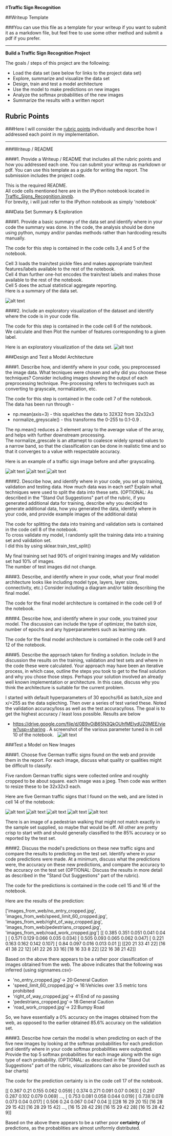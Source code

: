 #**Traffic Sign Recognition** 

##Writeup Template

###You can use this file as a template for your writeup if you want to submit it as a markdown file, but feel free to use some other method and submit a pdf if you prefer.

---

**Build a Traffic Sign Recognition Project**

The goals / steps of this project are the following:
* Load the data set (see below for links to the project data set)
* Explore, summarize and visualize the data set
* Design, train and test a model architecture
* Use the model to make predictions on new images
* Analyze the softmax probabilities of the new images
* Summarize the results with a written report


[//]: # (Image References)

[image1]: ./output_for_readme/data_summary.jpg "Basic data summary"
[image2]: ./output_for_readme/label_distribution.jpg "Label distribution"
[image3]: ./output_for_readme/preprocess_before.jpg "Sample image before preprocessing"
[image4]: ./output_for_readme/preprocess_summary.jpg "Sample image pixel summary after preprocessing"
[image5]: ./output_for_readme/preprocess_after.jpg "Sample image after preprocessing"
[image6]: ./output_for_readme/test_run_results.jpg "hyperparameter tuning"
[image7]: ./images_from_web/no_entry_cropped.jpg "no entry"
[image8]: ./images_from_web/pedestrians_cropped.jpg "pedestrians "
[image9]: ./images_from_web/right_of_way_cropped.jpg "right of way"
[image10]: ./images_from_web/road_work_cropped.jpg "road work"
[image11]: ./images_from_web/speed_limit_60_cropped.jpg "speed limit 60"


## Rubric Points
###Here I will consider the [rubric points](https://review.udacity.com/#!/rubrics/481/view) individually and describe how I addressed each point in my implementation.  

---
###Writeup / README

####1. Provide a Writeup / README that includes all the rubric points and how you addressed each one. You can submit your writeup as markdown or pdf. You can use this template as a guide for writing the report. The submission includes the project code.

This is the required README.  
All code cells mentioned here are in the IPython notebook located in [Traffic_Signs_Recognition.ipynb](https://github.com/bganguly/CarND-Traffic-Signs-P2/blob/master/Traffic_Signs_Recognition.ipynb).  
For brevity, i will just refer to the IPython notebook as simply 'notebook'

###Data Set Summary & Exploration

####1. Provide a basic summary of the data set and identify where in your code the summary was done. In the code, the analysis should be done using python, numpy and/or pandas methods rather than hardcoding results manually.

The code for this step is contained in the code cells 3,4 and 5 of the  notebook.

Cell 3 loads the train/test pickle files and makes appropriate train/test features/labels available to the rest of the notebook.  
Cell 4 than further one-hot encodes the train/test labels and makes those  available to the rest of the notebook.  
Cell 5 does the actual statistical aggregate reporting.  
Here is a summary of the data set. 

![alt text][image1]

####2. Include an exploratory visualization of the dataset and identify where the code is in your code file.

The code for this step is contained in the code cell 6 of the  notebook.  
We calculate and then Plot the number of features corresponding to a given label.

Here is an exploratory visualization of the data set. 
![alt text][image2]

###Design and Test a Model Architecture

####1. Describe how, and identify where in your code, you preprocessed the image data. What tecniques were chosen and why did you choose these techniques? Consider including images showing the output of each preprocessing technique. Pre-processing refers to techniques such as converting to grayscale, normalization, etc.

The code for this step is contained in the code cell 7 of the  notebook.  
The data has been run through -  
- np.mean(axis=3) - this squelches the data to 32X32 from 32x32x3
- normalize_greyscale() - this transforms the 0-255 to 0.1-0.9 . 

The np.mean() reduces a 3 element array to the average value of the array, and helps with further downstream processing.  
The normalize_grescale is an attamept to coalesce widely spread values to a narrow band, so that the classification can be done in realistic time and so that it converges to a value with respectable accuracy.

Here is an example of a traffic sign image before and after grayscaling.

![alt text][image3]
![alt text][image4]
![alt text][image5]


####2. Describe how, and identify where in your code, you set up training, validation and testing data. How much data was in each set? Explain what techniques were used to split the data into these sets. (OPTIONAL: As described in the "Stand Out Suggestions" part of the rubric, if you generated additional data for training, describe why you decided to generate additional data, how you generated the data, identify where in your code, and provide example images of the additional data)

The code for splitting the data into training and validation sets is contained in the code cell 8 of the  notebook.  
To cross validate my model, I randomly split the training data into a training set and validation set.  
I did this by using sklear.train_test_split()

My final training set had 90%  of originl training images and My validation set had 10% of images.  
The number of test images did not change.  

####3. Describe, and identify where in your code, what your final model architecture looks like including model type, layers, layer sizes, connectivity, etc.) Consider including a diagram and/or table describing the final model.

The code for the final model architecture is contained in the code cell 9 of the  notebook.  

####4. Describe how, and identify where in your code, you trained your model. The discussion can include the type of optimizer, the batch size, number of epochs and any hyperparameters such as learning rate.

The code for the final model architecture is contained in the code cell 9 and 12 of the  notebook.  

####5. Describe the approach taken for finding a solution. Include in the discussion the results on the training, validation and test sets and where in the code these were calculated. Your approach may have been an iterative process, in which case, outline the steps you took to get to the final solution and why you chose those steps. Perhaps your solution involved an already well known implementation or architecture. In this case, discuss why you think the architecture is suitable for the current problem.

I started with default hyperparameters of 30 epochs/64 as batch_size and x/=255 as the data sqleching. Then over a series of test varied these. Noted the validation accuracy/loss as well as the test accuracy/loss. The goal is to get the highest accuracy / least loss possible.
Results are below 
- https://drive.google.com/file/d/0B9vOjB65N3QkOUhfMElydUZ0MEE/view?usp=sharing . 
A screenshot of the various parameter tuned is in cell 10 of the  notebook.   
![alt text][image6]


###Test a Model on New Images

####1. Choose five German traffic signs found on the web and provide them in the report. For each image, discuss what quality or qualities might be difficult to classify.

Five random German traffic signs were collected online and roughly cropped to be about square. each image was a jpeg. Then code was written to resize these to be 32x32x3 each.

Here are five German traffic signs that I found on the web, and are listed in cell 14 of the notebook:

![alt text][image7] 
![alt text][image8]
![alt text][image9]
![alt text][image10]
![alt text][image11]

There is an image of a pedestrian walking that might not match exactly  in the sample set supplied, so maybe that would be off. All other are pretty crisp to start with and should generally classified to the 85% accuracy or so reported by the test set.

####2. Discuss the model's predictions on these new traffic signs and compare the results to predicting on the test set. Identify where in your code predictions were made. At a minimum, discuss what the predictions were, the accuracy on these new predictions, and compare the accuracy to the accuracy on the test set (OPTIONAL: Discuss the results in more detail as described in the "Stand Out Suggestions" part of the rubric).

The code for the predictions is contained in the code cell 15 and 16 of the  notebook.  

Here are the results of the prediction:

['images_from_web/no_entry_cropped.jpg', 'images_from_web/speed_limit_60_cropped.jpg', 'images_from_web/right_of_way_cropped.jpg', 'images_from_web/pedestrians_cropped.jpg', 'images_from_web/road_work_cropped.jpg']
[[ 0.385  0.351  0.051  0.041  0.04 ]
 [ 0.571  0.129  0.066  0.035  0.034]
 [ 0.505  0.093  0.065  0.062  0.047]
 [ 0.221  0.163  0.162  0.142  0.107]
 [ 0.84   0.097  0.016  0.013  0.01 ]]
[[20 21 33 41 22]
 [16 41 38 22 12]
 [41 22 26 33 16]
 [18 16 33  8 22]
 [22 16 38 21 42]]

Based on the above there appears to be a rather poor classification of images obtained from the web.
The above indicates that the following was inferred (using signnames.csv)-
- 'no_entry_cropped.jpg'-> 20:General Caution
- 'speed_limit_60_cropped.jpg'-> 16:Vehicles over 3.5 metric tons prohibited
- 'right_of_way_cropped.jpg'-> 41:End of no passing
- 'pedestrians_cropped.jpg'-> 18:General Caution 
- 'road_work_cropped.jpg'-> 22:Bumpy Road  

So, we have essentially a 0% accuracy on the images obtained from the web, as opposed to the earlier obtained 85.6% accuracy on the validation set.

####3. Describe how certain the model is when predicting on each of the five new images by looking at the softmax probabilities for each prediction and identify where in your code softmax probabilities were outputted. Provide the top 5 softmax probabilities for each image along with the sign type of each probability. (OPTIONAL: as described in the "Stand Out Suggestions" part of the rubric, visualizations can also be provided such as bar charts)

The code for the prediction certainty is in the code cell 17 of the  notebook.  

[[ 0.367  0.21   0.155  0.062  0.059]
 [ 0.374  0.271  0.091  0.07   0.063]
 [ 0.297  0.287  0.102  0.079  0.069]
 ..., 
 [ 0.753  0.081  0.058  0.044  0.019]
 [ 0.738  0.078  0.073  0.04   0.017]
 [ 0.506  0.24   0.067  0.047  0.04 ]]
[[28 16 29 20 15]
 [16 28 29 15 42]
 [16 28 29 15 42]
 ..., 
 [16 15 28 42 29]
 [16 15 29 42 28]
 [16 15 28 42  9]]

Based on the above there appears to be a rather poor **certainty** of predictions, as the probablities are almost uniformly distributed.
